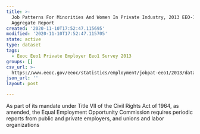 ```yaml
---
title: >-
  Job Patterns For Minorities And Women In Private Industry, 2013 EEO-1 NAICS-2
  Aggregate Report
created: '2020-11-10T17:52:47.115695'
modified: '2020-11-10T17:52:47.115705'
state: active
type: dataset
tags:
  - Eeoc Eeo1 Private Employer Eeo1 Survey 2013
groups: []
csv_url: >-
  https://www.eeoc.gov/eeoc/statistics/employment/jobpat-eeo1/2013/datasets/year13_nac2.txt
json_url: ''
layout: post

---
```

As part of its mandate under Title VII of the Civil Rights Act of 1964, as amended, the Equal Employment Opportunity Commission requires periodic reports from public and private employers, and unions and labor organizations 
